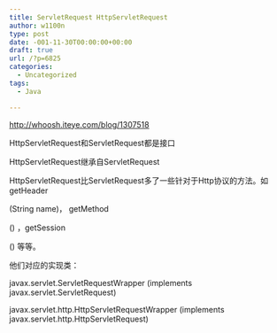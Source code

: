 ```yaml
---
title: ServletRequest HttpServletRequest
author: w1100n
type: post
date: -001-11-30T00:00:00+00:00
draft: true
url: /?p=6825
categories:
  - Uncategorized
tags:
  - Java

---
```

http://whoosh.iteye.com/blog/1307518

HttpServletRequest和ServletRequest都是接口
  
HttpServletRequest继承自ServletRequest
  
HttpServletRequest比ServletRequest多了一些针对于Http协议的方法。如getHeader
  
(String name)， getMethod
  
() ，getSession
  
() 等等。
  
他们对应的实现类：
  
javax.servlet.ServletRequestWrapper (implements javax.servlet.ServletRequest)
  
javax.servlet.http.HttpServletRequestWrapper (implements javax.servlet.http.HttpServletRequest)